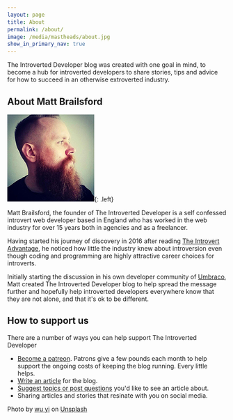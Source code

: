```yaml
---
layout: page
title: About
permalink: /about/
image: /media/mastheads/about.jpg
show_in_primary_nav: true
---
```


The Introverted Developer blog was created with one goal in mind, to become a hub for introverted developers to share stories, tips and advice for how to succeed in an otherwise extroverted industry. 

## About Matt Brailsford

![Matt Brailsford](/media/matt.jpg){: .left}

Matt Brailsford, the founder of The Introverted Developer is a self confessed introvert web developer based in England who has worked in the web industry for over 15 years both in agencies and as a freelancer. 

Having started his journey of discovery in 2016 after reading [The Introvert Advantage](https://www.amazon.co.uk/Introvert-Advantage-Thrive-Extrovert-World/dp/0761123695/), he noticed how little the industry knew about introversion even though coding and programming are highly attractive career choices for introverts.

Initially starting the discussion in his own developer community of [Umbraco](http://www.umbraco.com), Matt created The Introverted Developer blog to help spread the message further and hopefully help introverted developers everywhere know that they are not alone, and that it's ok to be different.

## How to support us

There are a number of ways you can help support The Introverted Developer

* [Become a patreon](https://www.patreon.com/theintdev). Patrons give a few pounds each month to help support the ongoing costs of keeping the blog running. Every little helps.
* [Write an article](https://github.com/theintdev/theintdev.github.io/blob/master/README.md) for the blog. 
* [Suggest topics or post questions](https://github.com/theintdev/theintdev.github.io/issues) you'd like to see an article about.
* Sharing articles and stories that resinate with you on social media.

Photo by [wu yi](https://unsplash.com/photos/SEgJqTJ91c4?utm_source=unsplash&utm_medium=referral&utm_content=creditCopyText) on [Unsplash](https://unsplash.com/?utm_source=unsplash&utm_medium=referral&utm_content=creditCopyText)